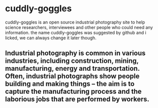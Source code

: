 # cuddly-goggles
cuddly-goggles is an open source industrial photography site to help science researchers, interviewees and other people who could need any information. the name cuddly-goggles was suggested by github and i licked, we can always change it later though. 

## Industrial photography is common in various industries, including construction, mining, manufacturing, energy and transportation. Often, industrial photographs show people building and making things – the aim is to capture the manufacturing process and the laborious jobs that are performed by workers.
